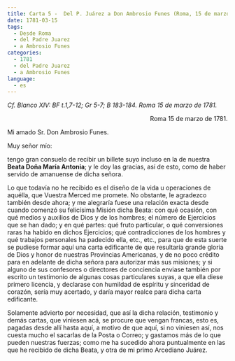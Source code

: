 ```yaml
---
title: Carta 5 -  Del P. Juárez a Don Ambrosio Funes (Roma, 15 de marzo de 1781).
date: 1781-03-15
tags:
  - Desde Roma
  - del Padre Juarez
  - a Ambrosio Funes
categories:
  - 1781
  - del Padre Juarez
  - a Ambrosio Funes
language:
  - es
---
```

_Cf. Blanco XIV: BF t.1,7-12; Gr 5-7; B 183-184. Roma 15 de marzo de 1781._

<div align="right">
Roma 15 de marzo de 1781.
</div>

Mi amado Sr. Don Ambrosio Funes.

Muy señor mío:

tengo gran consuelo de recibir un billete suyo incluso en la de nuestra **Beata Doña María Antonia**; y le doy las gracias, así de esto, como de haber servido de amanuense de dicha señora.

Lo que todavía no he recibido es el diseño de la vida u operaciones de aquélla, que Vuestra Merced me promete. No obstante, le agradezco también desde ahora; y me alegraría fuese una relación exacta desde cuando comenzó su felicísima Misión dicha Beata: con qué ocasión, con qué medios y auxilios de Dios y de los hombres; el número de Ejercicios que se han dado; y en qué partes: qué fruto particular, o qué conversiones raras ha habido en dichos Ejercicios; qué contradicciones de los hombres y qué trabajos personales ha padecido ella, etc., etc., para que de esta suerte se pudiese formar aquí una carta edificante de que resultaría grande gloria de Dios y honor de nuestras Provincias Americanas, y de no poco crédito para en adelante de dicha señora para autorizar más sus misiones; y si alguno de sus confesores o directores de conciencia enviase también por escrito un testimonio de algunas cosas particulares suyas, a que ella diese primero licencia, y declarase con humildad de espíritu y sinceridad de corazón, sería muy acertado, y daría mayor realce para dicha carta edificante.

Solamente advierto por necesidad, que así la dicha relación, testimonio y demás cartas, que viniesen acá, se procure que vengan francas, esto es, pagadas desde allí hasta aquí, a motivo de que aquí, si no viniesen así, nos cuesta mucho el sacarlas de la Posta o Correo; y gastamos más de lo que pueden nuestras fuerzas; como me ha sucedido ahora puntualmente en las que he recibido de dicha Beata, y otra de mi primo Arcediano Juárez.
